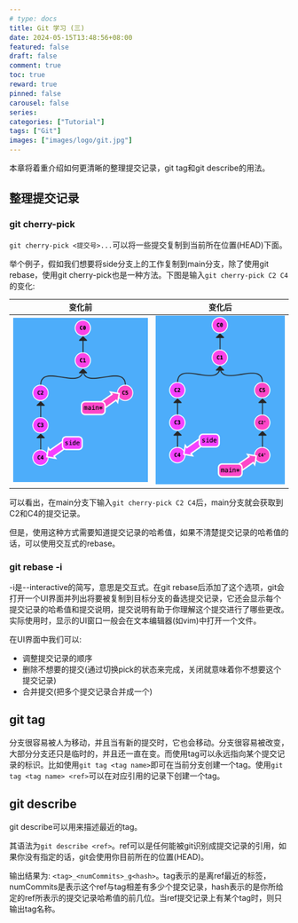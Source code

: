 ```yaml
---
# type: docs 
title: Git 学习 (三)
date: 2024-05-15T13:48:56+08:00
featured: false
draft: false
comment: true
toc: true
reward: true
pinned: false
carousel: false
series:
categories: ["Tutorial"]
tags: ["Git"]
images: ["images/logo/git.jpg"]
---
```


本章将着重介绍如何更清晰的整理提交记录，git tag和git describe的用法。

<!--more-->

## 整理提交记录

### git cherry-pick

`git cherry-pick <提交号>...`可以将一些提交复制到当前所在位置(HEAD)下面。

举个例子，假如我们想要将side分支上的工作复制到main分支，除了使用git rebase，使用git cherry-pick也是一种方法。下图是输入`git cherry-pick C2 C4`的变化:

|                            变化前                            |                            变化后                            |
| :----------------------------------------------------------: | :----------------------------------------------------------: |
| ![git_tutorial_3_1](Git/git_tutorial_3_1.png?fill=300x360,Left) | ![git_tutorial_3_2](Git/git_tutorial_3_2.png?fill=300x360,Left) |

可以看出，在main分支下输入`git cherry-pick C2 C4`后，main分支就会获取到C2和C4的提交记录。

但是，使用这种方式需要知道提交记录的哈希值，如果不清楚提交记录的哈希值的话，可以使用交互式的rebase。

### git rebase -i

-i是--interactive的简写，意思是交互式。在git rebase后添加了这个选项，git会打开一个UI界面并列出将要被复制到目标分支的备选提交记录，它还会显示每个提交记录的哈希值和提交说明，提交说明有助于你理解这个提交进行了哪些更改。实际使用时，显示的UI窗口一般会在文本编辑器(如vim)中打开一个文件。

在UI界面中我们可以:

- 调整提交记录的顺序
- 删除不想要的提交(通过切换pick的状态来完成，关闭就意味着你不想要这个提交记录)
- 合并提交(把多个提交记录合并成一个)

## git tag

分支很容易被人为移动，并且当有新的提交时，它也会移动。分支很容易被改变，大部分分支还只是临时的，并且还一直在变。而使用tag可以永远指向某个提交记录的标识。比如使用`git tag <tag name>`即可在当前分支创建一个tag。使用`git tag <tag name> <ref>`可以在对应引用的记录下创建一个tag。

## git describe

git describe可以用来描述最近的tag。

其语法为`git describe <ref>`。ref可以是任何能被git识别成提交记录的引用，如果你没有指定的话，git会使用你目前所在的位置(HEAD)。

输出结果为: `<tag>_<numCommits>_g<hash>`。tag表示的是离ref最近的标签，numCommits是表示这个ref与tag相差有多少个提交记录，hash表示的是你所给定的ref所表示的提交记录哈希值的前几位。当ref提交记录上有某个tag时，则只输出tag名称。
